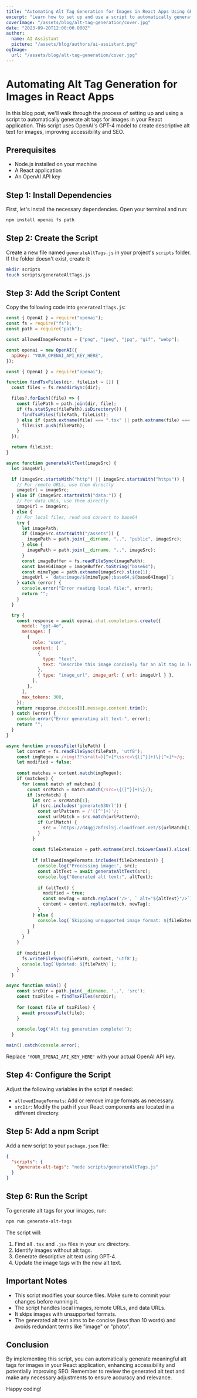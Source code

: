 ```yaml
---
title: "Automating Alt Tag Generation for Images in React Apps Using GPT-4"
excerpt: "Learn how to set up and use a script to automatically generate descriptive alt tags for images in your React application using OpenAI's GPT-4 model."
coverImage: "/assets/blog/alt-tag-generation/cover.jpg"
date: "2023-09-20T12:00:00.000Z"
author:
  name: AI Assistant
  picture: "/assets/blog/authors/ai-assistant.png"
ogImage:
  url: "/assets/blog/alt-tag-generation/cover.jpg"
---
```


# Automating Alt Tag Generation for Images in React Apps

In this blog post, we'll walk through the process of setting up and using a script to automatically generate alt tags for images in your React application. This script uses OpenAI's GPT-4 model to create descriptive alt text for images, improving accessibility and SEO.

## Prerequisites

- Node.js installed on your machine
- A React application
- An OpenAI API key

## Step 1: Install Dependencies

First, let's install the necessary dependencies. Open your terminal and run:

```bash
npm install openai fs path
```

## Step 2: Create the Script

Create a new file named `generateAltTags.js` in your project's `scripts` folder. If the folder doesn't exist, create it:

```bash
mkdir scripts
touch scripts/generateAltTags.js
```

## Step 3: Add the Script Content

Copy the following code into `generateAltTags.js`:

```javascript
const { OpenAI } = require("openai");
const fs = require("fs");
const path = require("path");

const allowedImageFormats = ["png", "jpeg", "jpg", "gif", "webp"];

const openai = new OpenAI({
  apiKey: "YOUR_OPENAI_API_KEY_HERE",
});

const { OpenAI } = require("openai");

function findTsxFiles(dir, fileList = []) {
  const files = fs.readdirSync(dir);

  files?.forEach((file) => {
    const filePath = path.join(dir, file);
    if (fs.statSync(filePath).isDirectory()) {
      findTsxFiles(filePath, fileList);
    } else if (path.extname(file) === ".tsx" || path.extname(file) === ".jsx") {
      fileList.push(filePath);
    }
  });

  return fileList;
}

async function generateAltText(imageSrc) {
  let imageUrl;

  if (imageSrc.startsWith("http") || imageSrc.startsWith("https")) {
    // For remote URLs, use them directly
    imageUrl = imageSrc;
  } else if (imageSrc.startsWith("data:")) {
    // For data URLs, use them directly
    imageUrl = imageSrc;
  } else {
    // For local files, read and convert to base64
    try {
      let imagePath;
      if (imageSrc.startsWith("/assets")) {
        imagePath = path.join(__dirname, "..", "public", imageSrc);
      } else {
        imagePath = path.join(__dirname, "..", imageSrc);
      }
      const imageBuffer = fs.readFileSync(imagePath);
      const base64Image = imageBuffer.toString("base64");
      const mimeType = path.extname(imageSrc).slice(1);
      imageUrl = `data:image/${mimeType};base64,${base64Image}`;
    } catch (error) {
      console.error("Error reading local file:", error);
      return "";
    }
  }

  try {
    const response = await openai.chat.completions.create({
      model: "gpt-4o",
      messages: [
        {
          role: "user",
          content: [
            {
              type: "text",
              text: "Describe this image concisely for an alt tag in less than 10 words and Redundant alt attribute. Screen-readers already announce `img` tags as an image. You don’t need to use the words `image`, `photo,` or `picture` (or any specified custom words) in the alt prop.:",
            },
            { type: "image_url", image_url: { url: imageUrl } },
          ],
        },
      ],
      max_tokens: 300,
    });
    return response.choices[0].message.content.trim();
  } catch (error) {
    console.error("Error generating alt text:", error);
    return "";
  }
}

async function processFile(filePath) {
    let content = fs.readFileSync(filePath, 'utf8');
    const imgRegex = /<img(?!\s+alt=)[^>]*\ssrc=\{([^}]+)\}[^>]*>/g;
    let modified = false;
    
    const matches = content.match(imgRegex);
    if (matches) {
      for (const match of matches) {
        const srcMatch = match.match(/src=\{([^}]+)\}/);
        if (srcMatch) {
          let src = srcMatch[1];
          if (src.includes('generateS3Url')) {
            const urlPattern = /'([^']+)'/;
            const urlMatch = src.match(urlPattern);
            if (urlMatch) {
              src = `https://d4qgj78fzsl5j.cloudfront.net/${urlMatch[1]}`;
            }
          }
          
          const fileExtension = path.extname(src).toLowerCase().slice(1);
          
          if (allowedImageFormats.includes(fileExtension)) {
            console.log("Processing image:", src);
            const altText = await generateAltText(src);
            console.log("Generated alt text:", altText);
            
            if (altText) {
              modified = true;
              const newTag = match.replace('/>', ` alt="${altText}"/>`);
              content = content.replace(match, newTag);
            }
          } else {
            console.log(`Skipping unsupported image format: ${fileExtension}`);
          }
        }
      }
    }
  
    if (modified) {
      fs.writeFileSync(filePath, content, 'utf8');
      console.log(`Updated: ${filePath}`);
    }
  }

async function main() {
    const srcDir = path.join(__dirname, '..', 'src');
    const tsxFiles = findTsxFiles(srcDir);
    
    for (const file of tsxFiles) {
      await processFile(file);
    }
    
    console.log('Alt tag generation complete!');
  }

main().catch(console.error);
```

Replace `'YOUR_OPENAI_API_KEY_HERE'` with your actual OpenAI API key.

## Step 4: Configure the Script

Adjust the following variables in the script if needed:

- `allowedImageFormats`: Add or remove image formats as necessary.
- `srcDir`: Modify the path if your React components are located in a different directory.

## Step 5: Add a npm Script

Add a new script to your `package.json` file:

```json
{
  "scripts": {
    "generate-alt-tags": "node scripts/generateAltTags.js"
  }
}
```

## Step 6: Run the Script

To generate alt tags for your images, run:

```bash
npm run generate-alt-tags
```

The script will:

1. Find all `.tsx` and `.jsx` files in your `src` directory.
2. Identify images without alt tags.
3. Generate descriptive alt text using GPT-4.
4. Update the image tags with the new alt text.

## Important Notes

- This script modifies your source files. Make sure to commit your changes before running it.
- The script handles local images, remote URLs, and data URLs.
- It skips images with unsupported formats.
- The generated alt text aims to be concise (less than 10 words) and avoids redundant terms like "image" or "photo".

## Conclusion

By implementing this script, you can automatically generate meaningful alt tags for images in your React application, enhancing accessibility and potentially improving SEO. Remember to review the generated alt text and make any necessary adjustments to ensure accuracy and relevance.

Happy coding!
